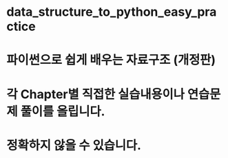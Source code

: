 # data_structure_to_python_easy_practice
# 파이썬으로 쉽게 배우는 자료구조 (개정판)
# 각 Chapter별 직접한 실습내용이나 연습문제 풀이를 올립니다.
# 정확하지 않을 수 있습니다.
